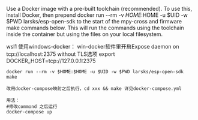 Use a Docker image with a pre-built toolchain (recommended). To use this, install Docker, then prepend docker run --rm -v $HOME:$HOME -u $UID -w $PWD larsks/esp-open-sdk to the start of the mpy-cross and firmware make commands below. This will run the commands using the toolchain inside the container but using the files on your local filesystem.

wsl1 使用windows-docker：
win-docker软件里开启Expose daemon on tcp://localhost:2375 without TLS选项
export DOCKER_HOST=tcp://127.0.0.1:2375

```
docker run --rm -v $HOME:$HOME -u $UID -w $PWD larsks/esp-open-sdk make

改用docker-compose映射之后执行，cd xxx && make 详见docker-compose.yml

用法：
#修改commond 之后运行
docker-compose up
```


